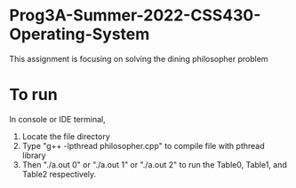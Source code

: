 # Prog3A-Summer-2022-CSS430-Operating-System

This assignment is focusing on solving the dining philosopher problem

# To run

In console or IDE terminal,

1. Locate the file directory
2. Type "g++ -lpthread philosopher.cpp" to compile file with pthread library
3. Then "./a.out 0" or "./a.out 1" or "./a.out 2" to run the Table0, Table1, and Table2 respectively.
